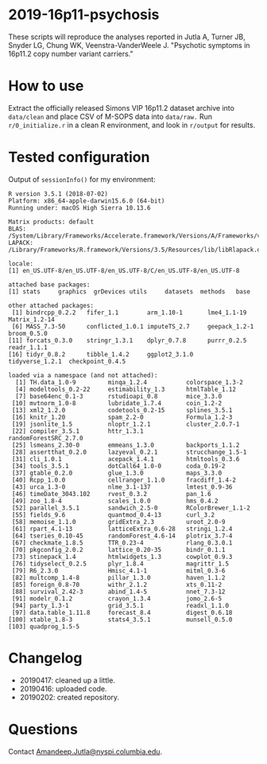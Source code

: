 # 2019-16p11-psychosis

These scripts will reproduce the analyses reported in Jutla A, Turner JB, Snyder LG, Chung WK, Veenstra-VanderWeele J. "Psychotic symptoms in 16p11.2 copy number variant carriers."

# How to use

Extract the officially released Simons VIP 16p11.2 dataset archive into `data/clean` and place CSV of M-SOPS data into `data/raw.` Run `r/0_initialize.r` in a clean R environment, and look in `r/output` for results.

# Tested configuration

Output of `sessionInfo()` for my environment:

```
R version 3.5.1 (2018-07-02)
Platform: x86_64-apple-darwin15.6.0 (64-bit)
Running under: macOS High Sierra 10.13.6

Matrix products: default
BLAS: /System/Library/Frameworks/Accelerate.framework/Versions/A/Frameworks/vecLib.framework/Versions/A/libBLAS.dylib
LAPACK: /Library/Frameworks/R.framework/Versions/3.5/Resources/lib/libRlapack.dylib

locale:
[1] en_US.UTF-8/en_US.UTF-8/en_US.UTF-8/C/en_US.UTF-8/en_US.UTF-8

attached base packages:
[1] stats     graphics  grDevices utils     datasets  methods   base     

other attached packages:
 [1] bindrcpp_0.2.2   fifer_1.1        arm_1.10-1       lme4_1.1-19      Matrix_1.2-14   
 [6] MASS_7.3-50      conflicted_1.0.1 imputeTS_2.7     geepack_1.2-1    broom_0.5.0     
[11] forcats_0.3.0    stringr_1.3.1    dplyr_0.7.8      purrr_0.2.5      readr_1.1.1     
[16] tidyr_0.8.2      tibble_1.4.2     ggplot2_3.1.0    tidyverse_1.2.1  checkpoint_0.4.5

loaded via a namespace (and not attached):
  [1] TH.data_1.0-9         minqa_1.2.4           colorspace_1.3-2     
  [4] modeltools_0.2-22     estimability_1.3      htmlTable_1.12       
  [7] base64enc_0.1-3       rstudioapi_0.8        mice_3.3.0           
 [10] mvtnorm_1.0-8         lubridate_1.7.4       coin_1.2-2           
 [13] xml2_1.2.0            codetools_0.2-15      splines_3.5.1        
 [16] knitr_1.20            spam_2.2-0            Formula_1.2-3        
 [19] jsonlite_1.5          nloptr_1.2.1          cluster_2.0.7-1      
 [22] compiler_3.5.1        httr_1.3.1            randomForestSRC_2.7.0
 [25] lsmeans_2.30-0        emmeans_1.3.0         backports_1.1.2      
 [28] assertthat_0.2.0      lazyeval_0.2.1        strucchange_1.5-1    
 [31] cli_1.0.1             acepack_1.4.1         htmltools_0.3.6      
 [34] tools_3.5.1           dotCall64_1.0-0       coda_0.19-2          
 [37] gtable_0.2.0          glue_1.3.0            maps_3.3.0           
 [40] Rcpp_1.0.0            cellranger_1.1.0      fracdiff_1.4-2       
 [43] urca_1.3-0            nlme_3.1-137          lmtest_0.9-36        
 [46] timeDate_3043.102     rvest_0.3.2           pan_1.6              
 [49] zoo_1.8-4             scales_1.0.0          hms_0.4.2            
 [52] parallel_3.5.1        sandwich_2.5-0        RColorBrewer_1.1-2   
 [55] fields_9.6            quantmod_0.4-13       curl_3.2             
 [58] memoise_1.1.0         gridExtra_2.3         uroot_2.0-9          
 [61] rpart_4.1-13          latticeExtra_0.6-28   stringi_1.2.4        
 [64] tseries_0.10-45       randomForest_4.6-14   plotrix_3.7-4        
 [67] checkmate_1.8.5       TTR_0.23-4            rlang_0.3.0.1        
 [70] pkgconfig_2.0.2       lattice_0.20-35       bindr_0.1.1          
 [73] stinepack_1.4         htmlwidgets_1.3       cowplot_0.9.3        
 [76] tidyselect_0.2.5      plyr_1.8.4            magrittr_1.5         
 [79] R6_2.3.0              Hmisc_4.1-1           mitml_0.3-6          
 [82] multcomp_1.4-8        pillar_1.3.0          haven_1.1.2          
 [85] foreign_0.8-70        withr_2.1.2           xts_0.11-2           
 [88] survival_2.42-3       abind_1.4-5           nnet_7.3-12          
 [91] modelr_0.1.2          crayon_1.3.4          jomo_2.6-5           
 [94] party_1.3-1           grid_3.5.1            readxl_1.1.0         
 [97] data.table_1.11.8     forecast_8.4          digest_0.6.18        
[100] xtable_1.8-3          stats4_3.5.1          munsell_0.5.0        
[103] quadprog_1.5-5
```

# Changelog

- 20190417: cleaned up a little.
- 20190416: uploaded code.
- 20190202: created repository.

# Questions

Contact <Amandeep.Jutla@nyspi.columbia.edu>.
